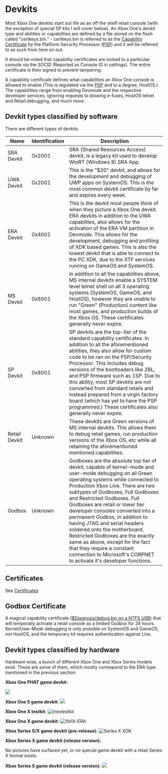 <!-- TITLE: Devkit Types -->
<!-- SUBTITLE: A quick summary of Devkit Types -->

# Devkits

Most Xbox One devkits start out life as an off the shelf retail console (with the exception of special SP kits I will cover below). An Xbox One's devkit type and abilities or capabilities are defined by a file stored on the flash called "certkeys.bin." - certkeys.bin is referred to as the [Capability Certificate](certificates.md) by the Platform Security Processor ([PSP](security-processor.md)) and it will be referred to as such from here on out.

It should be noted that capability certificates are locked to a particular console via the SOCID (Reported as Console ID in settings). The entire certificate is then signed to prevent tampering.

A capability certificate defines what capabilities an Xbox One console is allowed to enable (This is regulated via the [PSP](security-processor.md) and to a degree, HostOS.) The capabilities range from enabling Devmode and the respective developer services, ignoring requests to blowing e-fuses, HostOS telnet and Retail debugging, and much more.

## Devkit types classified by software
There are different types of devkits

| Name             | Identification | Description                                                                                                                                                                                |
| ---------------- | -------------- | ------------------------------------------------------------------------------------------------------------------------------------------------------------------------------------------ |
| SRA Devkit       | 0x2001         | SRA (Shared Resources Access) devkit, is a legacy kit used to develop WinRT (Windows 8) SRA App. |
| UWA Devkit       | 0x2001         | This is the "$20" devkit, and allows for the development and debugging of UWP apps on SystemOS. This is the most common devkit certificate by far and expires every week. 
| ERA Devkit       | 0x4001         | This is the devkit most people think of when they picture a Xbox One devkit. ERA devkits in addition to the UWA capabilites, also allows for the activation of the ERA VM partition in Devmode. This allows for  the development, debugging and profiling of XDK based games. This is also the lowest devkit that is able to connect to the PC XDK, due to the XTF services running on GameOS and SystemOS.        
| MS Devkit        | 0x6001         | In addition to all the capabilities above, MS internal devkits enable a SYSTEM level telnet shell on all 3 operating systems (SystemOS, GameOS, and HostOS), however they are unable to run "Green" (Production) content like most games, and production builds of the Xbox OS. These certificates generally never expire.   
| SP Devkit        | 0x8001         | SP devkits are the top-tier of the standard capability certificates. In addition to all the aforementioned abilities, they also allow for custom code to be ran on the PSP/Security Processor. This includes debug versions of the bootloaders like 2BL, and PSP firmware such as 1SP. Due to this ability, most SP devkits are not converted from standard retails and instead prepared from a virgin factory board (which has yet to have the PSP programmed.) These certificates also generally never expire.
| Retail Devkit    | Unknown        | These devkits are Green versions of MS internal devkits. This allows them to debug retail games, run production versions of the Xbox OS, etc while all retaining the aforementioned mentioned capabilities. |   
| Godbox           | Unknown        |  Godboxes are the absolute top tier of devkit, capable of kernel-mode and user-mode debugging on all Green operating systems while connected to Production Xbox Live. There are two subtypes of Godboxes, Full Godboxes and Restricted Godboxes. Full Godboxes are retail or lower tier developer consoles converted into a permanent Godbox, in addition to having JTAG and serial headers soldered onto the motherboard. Restricted Godboxes are the exactly same as above, except for the fact that they require a constant connection to Microsoft's CORPNET to activate it's developer functions.

## Certificates

See [Certificates](certificates.md)

## Godbox Certificate

A magical capability certificate ([$Diagnosis/debug.bin on a NTFS USB](usb-ntfs-overrides.md)) that will temporaily activate a retail console as a limited Godbox for 24 hours. Kernel/User-Mode debugging is only possible on SystemOS and GameOS, not HostOS, and the temporary kit requires authentication against Live.

## Devkit types classified by hardware
Hardware wise, a bunch of different Xbox One and Xbox Series models exist. These are some of them, which mostly correspond to the ERA type mentioned in the previous section:

**Xbox One PHAT game devkit:**

![](./devkits/xbox_one_phat_xdk.webp)

**Xbox One S game devkit:**
![](./devkits/xbox_one_s_xdk.jpg)

**Xbox One X testkit:**
![inextestkit](./devkits/xbox_one_x_testkit.jpg)

**Xbox One X game devkit:**
![Xb1X-ERA](./devkits/xbox_one_x_xdk.jpg)

**Xbox Series S/X game devkit (pre-release):**
![Series X XDK](./devkits/series_x_xdk.jpg)

**Xbox Series X game devkit (release version):**

No pictures have surfaced yet, or no special game devkit with a retail Series X format exists.

**Xbox Series S game devkit (release version):**
![](./devkits/series_s_release_xdk.png)
